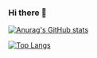 ### Hi there 👋
<!-- Markdown -->

[![Anurag's GitHub stats](https://github-readme-stats.vercel.app/api?username=Terencehdl&theme=one_dark_pro)](https://github.com/anuraghazra/github-readme-stats)


[![Top Langs](https://github-readme-stats.vercel.app/api/top-langs/?username=Terencehdl&layout=donut&theme=one_dark_pro)](https://github.com/anuraghazra/github-readme-stats)
<!--
**Terencehdl/Terencehdl** is a ✨ _special_ ✨ repository because its `README.md` (this file) appears on your GitHub profile.

Here are some ideas to get you started:

- 🔭 I’m currently working on ...
- 🌱 I’m currently learning ...
- 👯 I’m looking to collaborate on ...
- 🤔 I’m looking for help with ...
- 💬 Ask me about ...
- 📫 How to reach me: ...
- 😄 Pronouns: ...
- ⚡ Fun fact: ...
-->
